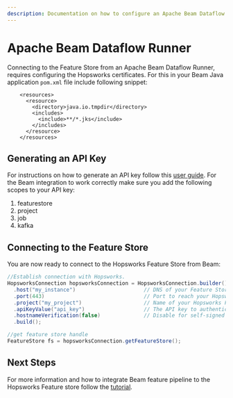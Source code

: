 ```yaml
---
description: Documentation on how to configure an Apache Beam Dataflow Runner job to write features to the Hopsworks Feature Store
---
```

# Apache Beam Dataflow Runner

Connecting to the Feature Store from an Apache Beam Dataflow Runner, requires configuring the Hopsworks certificates. For this in your Beam Java application `pom.xml` file include following snippet:
```
    <resources>
      <resource>
        <directory>java.io.tmpdir</directory>
        <includes>
          <include>**/*.jks</include>
        </includes>
      </resource>
    </resources>
```

## Generating an API Key

For instructions on how to generate an API key follow this [user guide](../projects/api_key/create_api_key.md). For the Beam integration to work correctly make sure you add the following scopes to your API key:

  1. featurestore
  2. project
  3. job
  4. kafka

## Connecting to the Feature Store

You are now ready to connect to the Hopsworks Feature Store from Beam:

```Java
//Establish connection with Hopsworks.
HopsworksConnection hopsworksConnection = HopsworksConnection.builder()
  .host("my_instance")                      // DNS of your Feature Store instance
  .port(443)                                // Port to reach your Hopsworks instance, defaults to 443
  .project("my_project")                    // Name of your Hopsworks Feature Store project 
  .apiKeyValue("api_key")                   // The API key to authenticate with the feature store
  .hostnameVerification(false)              // Disable for self-signed certificates
  .build();

//get feature store handle
FeatureStore fs = hopsworksConnection.getFeatureStore();
```

## Next Steps

For more information and how to integrate Beam feature pipeline  to the Hopsworks Feature store follow the [tutorial](https://github.com/logicalclocks/hopsworks-tutorials/tree/master/integrations/java/beam).